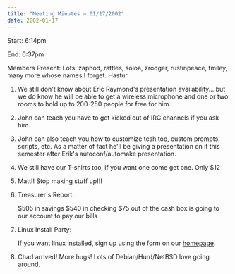```yaml
---
title: "Meeting Minutes – 01/17/2002"
date: 2002-01-17
---
```

Start: 6:14pm </p><p>
End: 6:37pm </p><p>
Members Present: Lots: zaphod, rattles, soloa, zrodger, rustinpeace, tmiley, many more whose names I forget. Hastur </p><p>
1. We still don't know about Eric Raymond's presentation availability... but we do know he will be able to get a wireless microphone and one or two rooms to hold up to 200-250 people for free for him. </p><p>
2. John can teach you have to get kicked out of IRC channels if you ask him. </p><p>
3. John can also teach you how to customize tcsh too, custom prompts, scripts, etc.  As a matter of fact he'll be giving a presentation on it this semester after Erik's autoconf/automake  presentation. </p><p>
4. We still have our T-shirts too, if you want one come get one.  Only $12 </p><p>
5. Matt!! Stop making stuff up!!! </p><p>
6. Treasurer's Report:<br> </p><p>
$505 in savings $540 in checking $75 out of the cash box is going to our account to pay our bills </p><p>
7. Linux Install Party:<br> </p><p>
If you want linux installed, sign up using the form on our  <a href="http://yakko.cs.wmich.edu">homepage</a>. </p><p>
8. Chad arrived! More hugs! Lots of Debian/Hurd/NetBSD love going around. </p>

